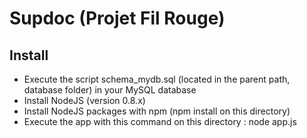 Supdoc (Projet Fil Rouge)
=========================

Install
-------

- Execute the script schema_mydb.sql (located in the parent path, database folder) in your MySQL database
- Install NodeJS (version 0.8.x)
- Install NodeJS packages with npm (npm install on this directory)
- Execute the app with this command on this directory : node app.js